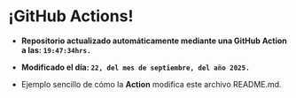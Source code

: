 # ¡GitHub Actions!
* **Repositorio actualizado automáticamente mediante una GitHub Action a las: `19:47:34hrs.`**
* **Modificado el día: `22, del mes de septiembre, del año 2025.`**

* Ejemplo sencillo de cómo la **Action** modifica este archivo README.md.
